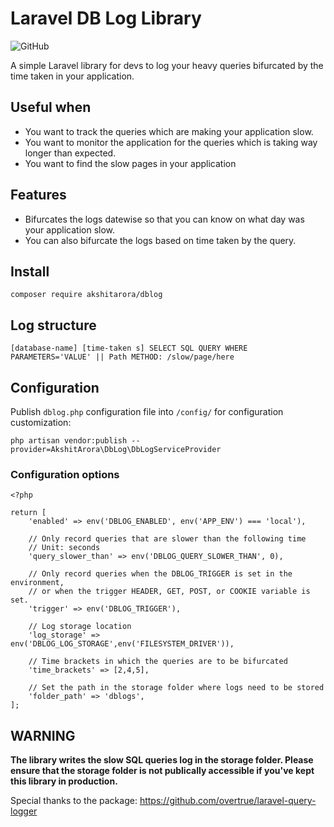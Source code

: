 # Laravel DB Log Library

![GitHub](https://img.shields.io/github/license/akshit-arora/dblog?logoColor=green)

A simple Laravel library for devs to log your heavy queries bifurcated by the time taken in your application.

## Useful when
- You want to track the queries which are making your application slow.
- You want to monitor the application for the queries which is taking way longer than expected.
- You want to find the slow pages in your application

## Features
- Bifurcates the logs datewise so that you can know on what day was your application slow.
- You can also bifurcate the logs based on time taken by the query.

## Install

    composer require akshitarora/dblog

## Log structure

`[database-name] [time-taken s] SELECT SQL QUERY WHERE PARAMETERS='VALUE' || Path METHOD: /slow/page/here`

## Configuration

Publish `dblog.php` configuration file into `/config/` for configuration customization:

    php artisan vendor:publish --provider=AkshitArora\DbLog\DbLogServiceProvider

### Configuration options

    <?php

    return [
        'enabled' => env('DBLOG_ENABLED', env('APP_ENV') === 'local'),

        // Only record queries that are slower than the following time
        // Unit: seconds
        'query_slower_than' => env('DBLOG_QUERY_SLOWER_THAN', 0),

        // Only record queries when the DBLOG_TRIGGER is set in the environment,
        // or when the trigger HEADER, GET, POST, or COOKIE variable is set.
        'trigger' => env('DBLOG_TRIGGER'),

        // Log storage location
        'log_storage' => env('DBLOG_LOG_STORAGE',env('FILESYSTEM_DRIVER')),

        // Time brackets in which the queries are to be bifurcated
        'time_brackets' => [2,4,5],

        // Set the path in the storage folder where logs need to be stored
        'folder_path' => 'dblogs',
    ];

## WARNING

**The library writes the slow SQL queries log in the storage folder. Please ensure that the storage folder is not publically accessible if you've kept this library in production.**

Special thanks to the package: https://github.com/overtrue/laravel-query-logger
